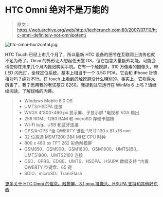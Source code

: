 # HTC Omni 绝对不是万能的

> 原文：<https://web.archive.org/web/http://techcrunch.com:80/2007/07/10/htc-omni-definitely-not-omnipotent/>

![htc-omni-horizontal.jpg](img/6720412292953eed9c230b3f551aaaee.png)

HTC Touch 已经上市几个月了，所以最新 HTC 设备的细节在互联网上流传也就不足为奇了。Omni 的外形让人想起任天堂 DS，但它包含大量额外功能，可能会诱使你在未来几个月内推迟购买手机。它有一个触摸屏，310 万像素的摄像头，带 LED 闪光灯，全球定位系统，基本上相当于一个 3.5G PDA。它会和 iPhone 针锋相对吗？绝对不行。在 touch 上看到的触摸屏没什么特别的。事实上，它吹得太厉害了，我宁愿用我的老诺基亚 8260。我提到过它运行在 WinMo 6 上吗？请继续阅读，了解规格的内幕。

> * Windows Mobile 6.0 OS
> * UMTS/HSDPA 连接
> * WVGA 4”800×480 px 显示屏、子显示屏
> *电视和 VGA 输出
> * 256 ROM、1280 RAM 和 microSD 存储卡插槽
> * Wi-Fi b/g、USB 和蓝牙连接
> * GPS/A-GPS
> *全 QWERTY 键盘
> *尺寸:130 x 81 x16 mm
> * 32 位高通 MSM7200 384 MHZ CPU 时钟
> * 800 x 480 px TFT 262 彩色触摸屏
> * GSM850、GSM900、GSM1800、GSM1900、UMTS850、UMTS1900、UMTS2100 连接
> * CSD、GPRS、EDGE、UMTS、HSDPA、HSUPA 数据支持
> *内置 QWERTY 型键盘、65 键
> * SDIO、microSD、TransFlash

[更多关于 HTC Omni 的信息。触摸屏、3.1 mpx 摄像头、HSUPA 支持和其他好东西](https://web.archive.org/web/20141117194833/http://www.unwiredview.com/2007/07/10/more-about-htc-omni-touchscreen-31-mpx-camera-hsupa-support-and-other-goodies/)